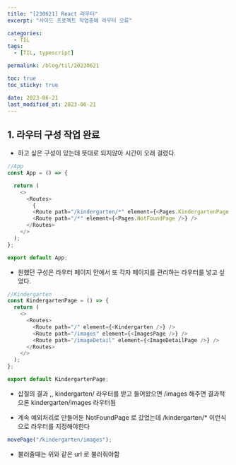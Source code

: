 ```yaml
---
title: "[230621] React 라우터"
excerpt: "사이드 프로젝트 작업중에 라우터 오류"

categories:
  - TIL
tags:
  - [TIL, typescript]

permalink: /blog/til/20230621

toc: true
toc_sticky: true

date: 2023-06-21
last_modified_at: 2023-06-21
---
```


## 1. 라우터 구성 작업 완료

- 하고 싶은 구성이 있는데 뜻대로 되지않아 시간이 오래 걸렸다.

```typescript
//App
const App = () => {

  return (
    <>
      <Routes>
        {
        <Route path="/kindergarten/*" element={<Pages.KindergartenPage />} />
        <Route path="/*" element={<Pages.NotFoundPage />} />
      </Routes>
    </>
  );
};

export default App;
```

- 원했던 구성은 라우터 페이지 안에서 또 각자 페이지를 관리하는 라우터를 넣고 싶었다.

```typescript
//Kindergarten
const KindergartenPage = () => {
  return (
    <>
      <Routes>
        <Route path="/" element={<Kindergarten />} />
        <Route path="/images" element={<ImagesPage />} />
        <Route path="/imageDetail" element={<ImageDetailPage />} />
      </Routes>
    </>
  );
};

export default KindergartenPage;
```

- 삽질의 결과 ,, kindergarten/ 라우터를 받고 들어왔으면 /images 해주면 결과적으론 kindergarten/images 라우터됨

- 계속 예외처리로 만들어둔 NotFoundPage 로 갔었는데 /kindergarten/\* 이런식으로 라우터를 지정해야한다

```typescript
movePage("/kindergarten/images");
```

- 불러줄때는 위와 같은 url 로 불러줘야함
